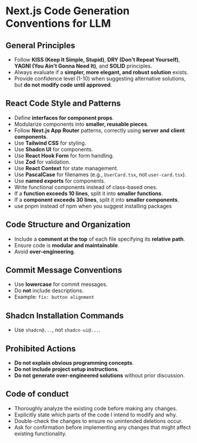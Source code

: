 # Next.js Code Generation Conventions for LLM

## General Principles
- Follow **KISS (Keep It Simple, Stupid)**, **DRY (Don't Repeat Yourself)**, **YAGNI (You Ain't Gonna Need It)**, and **SOLID** principles.
- Always evaluate if a **simpler, more elegant, and robust solution** exists.
- Provide confidence level (1-10) when suggesting alternative solutions, but **do not modify code until approved**.

## React Code Style and Patterns
- Define **interfaces for component props**.
- Modularize components into **smaller, reusable pieces**.
- Follow **Next.js App Router** patterns, correctly using **server and client components**.
- Use **Tailwind CSS** for styling.
- Use **Shadcn UI** for components.
- Use **React Hook Form** for form handling.
- Use **Zod** for validation.
- Use **React Context** for state management.
- Use **PascalCase** for filenames (e.g., `UserCard.tsx`, not `user-card.tsx`).
- Use **named exports** for components.
- Write functional components instead of class-based ones.
- If a **function exceeds 10 lines**, split it into **smaller functions**.
- If a **component exceeds 30 lines**, split it into **smaller components**.
- use pnpm instead of npm when you suggest installing packages

## Code Structure and Organization
- Include a **comment at the top** of each file specifying its **relative path**.
- Ensure code is **modular and maintainable**.
- Avoid **over-engineering**.

## Commit Message Conventions
- Use **lowercase** for commit messages.
- Do **not** include descriptions.
- Example: `fix: button alignment`

## Shadcn Installation Commands
- Use `shadcn@...`, not `shadcn-ui@...`.

## Prohibited Actions
- **Do not explain obvious programming concepts**.
- **Do not include project setup instructions**.
- **Do not generate over-engineered solutions** without prior discussion.

## Code of conduct
- Thoroughly analyze the existing code before making any changes.
- Explicitly state which parts of the code I intend to modify and why.
- Double-check the changes to ensure no unintended deletions occur.
- Ask for confirmation before implementing any changes that might affect existing functionality.
